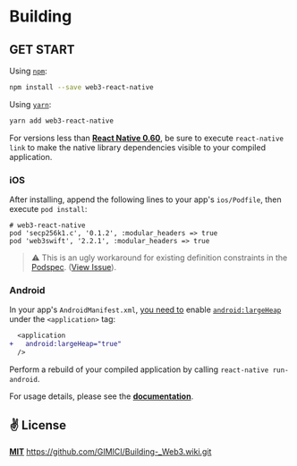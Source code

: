 # Building

##  GET START

Using [`npm`]():

```bash
npm install --save web3-react-native
```

Using [`yarn`]():

```bash
yarn add web3-react-native
```

For versions less than [**React Native 0.60**](https://reactnative.dev/blog/2019/07/03/version-60), be sure to execute `react-native link` to make the native library dependencies visible to your compiled application.

### iOS
After installing, append the following lines to your app's `ios/Podfile`, then execute `pod install`:

```
# web3-react-native
pod 'secp256k1.c', '0.1.2', :modular_headers => true
pod 'web3swift', '2.2.1', :modular_headers => true
```

> ⚠️ This is an ugly workaround for existing definition constraints in the  [Podspec](https://github.com/cawfree/web3-react-native/blob/63664f366c436aed73083b6b0a5cbf0b7374bfd3/web3-react-native.podspec#L26). ([View Issue](https://github.com/cawfree/web3-react-native/issues/1)).

### Android
In your app's `AndroidManifest.xml`, [you need to](https://github.com/web3j/web3j/issues/915) enable [`android:largeHeap`](https://developer.android.com/guide/topics/manifest/application-element) under the `<application>` tag:

```diff
  <application
+   android:largeHeap="true"
  />
```

Perform a rebuild of your compiled application by calling `react-native run-android`.

For usage details, please see the [**documentation**](./docs).

## ✌️ License
[**MIT**](./LICENSE)
https://github.com/GIMICI/Building-_Web3.wiki.git
